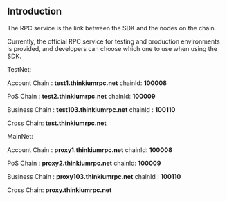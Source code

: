 ## Introduction

The RPC service is the link between the SDK and the nodes on the chain.

Currently, the official RPC service for testing and production environments is provided, and developers can choose which one to use when using the SDK.



TestNet:

Account Chain : **test1.thinkiumrpc.net**  chainId: **100008**

PoS Chain : **test2.thinkiumrpc.net**  chainId: **100009**

Business Chain : **test103.thinkiumrpc.net** chainId : **100110**

Cross Chain: **test.thinkiumrpc.net**



MainNet:

Account Chain : **proxy1.thinkiumrpc.net**  chainId: **100008**

PoS Chain : **proxy2.thinkiumrpc.net**  chainId: **100009**

Business Chain : **proxy103.thinkiumrpc.net** chainId : **100110**

Cross Chain: **proxy.thinkiumrpc.net** 

